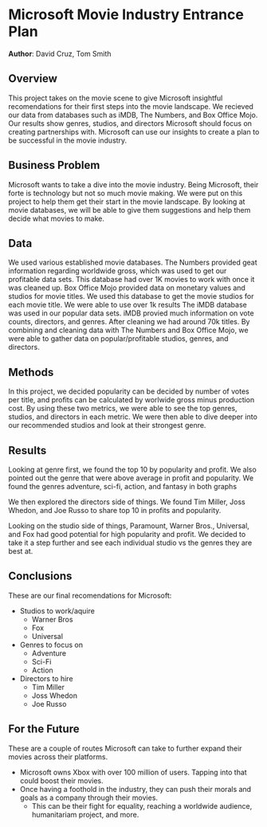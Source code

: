 # Microsoft Movie Industry Entrance Plan
**Author**: David Cruz, Tom Smith

## Overview
This project takes on the movie scene to give Microsoft insightful recomendations for their first steps into the movie landscape. We recieved our data from databases such as iMDB, The Numbers, and Box Office Mojo. Our results show genres, studios, and directors Microsoft should focus on creating partnerships with. Microsoft can use our insights to create a plan to be successful in the movie industry.

## Business Problem
Microsoft wants to take a dive into the movie industry. Being Microsoft, their forte is technology but not so much movie making. We were put on this project to help them get their start in the movie landscape. By looking at movie databases, we will be able to give them suggestions and help them decide what movies to make.

## Data
We used various established movie databases. The Numbers provided geat information regarding worldwide gross, which was used to get our profitable data sets. This database had over 1K movies to work with once it was cleaned up.
Box Office Mojo provided data on monetary values and studios for movie titles. We used this database to get the movie studios for each movie title. We were able to use over 1k results
The iMDB database was used in our popular data sets. iMDB provied much information on vote counts, directors, and genres. After cleaning we had around 70k titles. 
By combining and cleaning data with The Numbers and Box Office Mojo, we were able to gather data on popular/profitable studios, genres, and directors.

## Methods
In this project, we decided popularity can be decided by number of votes per title, and profits can be calculated by worlwide gross minus production cost. By using these two metrics, we were able to see the top genres, studios, and directors in each metric. We were then able to dive deeper into our recommended studios and look at their strongest genre. 

## Results
Looking at genre first, we found the top 10 by popularity and profit. We also pointed out the genre that were above average in profit and popularity. We found the genres adventure, sci-fi, action, and fantasy in both graphs

We then explored the directors side of things. We found Tim Miller, Joss Whedon, and Joe Russo to share top 10 in profits and popularity.

Looking on the studio side of things, Paramount, Warner Bros., Universal, and Fox had good potential for high popularity and profit. We decided to take it a step further and see each individual studio vs the  genres they are best at. 

## Conclusions
These are our final recomendations for Microsoft:
- Studios to work/aquire
    - Warner Bros
    - Fox
    - Universal
- Genres to focus on
    - Adventure
    - Sci-Fi
    - Action
- Directors to hire
    - Tim Miller
    - Joss Whedon
    - Joe Russo

## For the Future
These are a couple of routes Microsoft can take to further expand their movies across their platforms.
- Microsoft owns Xbox with over 100 million of users. Tapping into that could boost their movies.
- Once having a foothold in the industry, they can push their morals and goals as a company through their movies.
    - This can be their fight for equality, reaching a worldwide audience, humanitariam project, and more.

